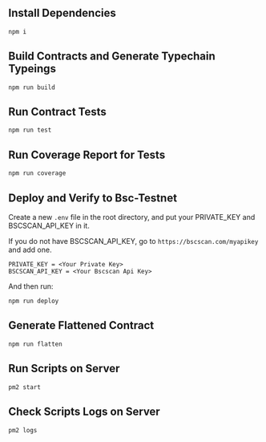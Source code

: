 ## Install Dependencies

```
npm i
```

## Build Contracts and Generate Typechain Typeings

```
npm run build
```

## Run Contract Tests

```
npm run test
```

## Run Coverage Report for Tests

```
npm run coverage
```

## Deploy and Verify to Bsc-Testnet

Create a new `.env` file in the root directory, and put your PRIVATE_KEY and BSCSCAN_API_KEY in it.

If you do not have BSCSCAN_API_KEY, go to `https://bscscan.com/myapikey` and add one.

```
PRIVATE_KEY = <Your Private Key>
BSCSCAN_API_KEY = <Your Bscscan Api Key>
```

And then run:

```
npm run deploy
```

## Generate Flattened Contract 

```
npm run flatten
```

## Run Scripts on Server

```
pm2 start
```

## Check Scripts Logs on Server

```
pm2 logs
```